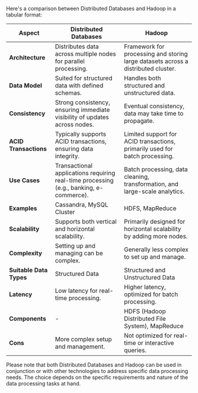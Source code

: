 Here's a comparison between Distributed Databases and Hadoop in a tabular format:

| Aspect                    | Distributed Databases                  | Hadoop                               |
|---------------------------|---------------------------------------|--------------------------------------|
| **Architecture**          | Distributes data across multiple nodes for parallel processing. | Framework for processing and storing large datasets across a distributed cluster. |
| **Data Model**            | Suited for structured data with defined schemas. | Handles both structured and unstructured data. |
| **Consistency**           | Strong consistency, ensuring immediate visibility of updates across nodes. | Eventual consistency, data may take time to propagate. |
| **ACID Transactions**     | Typically supports ACID transactions, ensuring data integrity. | Limited support for ACID transactions, primarily used for batch processing. |
| **Use Cases**             | Transactional applications requiring real-time processing (e.g., banking, e-commerce). | Batch processing, data cleaning, transformation, and large-scale analytics. |
| **Examples**              | Cassandra, MySQL Cluster                | HDFS, MapReduce                        |
| **Scalability**           | Supports both vertical and horizontal scalability. | Primarily designed for horizontal scalability by adding more nodes. |
| **Complexity**            | Setting up and managing can be complex. | Generally less complex to set up and manage. |
| **Suitable Data Types**   | Structured Data                         | Structured and Unstructured Data       |
| **Latency**               | Low latency for real-time processing.    | Higher latency, optimized for batch processing. |
| **Components**           | -                                       | HDFS (Hadoop Distributed File System), MapReduce |
| **Cons**                  | More complex setup and management.      | Not optimized for real-time or interactive queries. |

Please note that both Distributed Databases and Hadoop can be used in conjunction or with other technologies to address specific data processing needs. The choice depends on the specific requirements and nature of the data processing tasks at hand.
